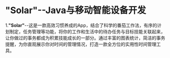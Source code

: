 # "Solar"--Java与移动智能设备开发
 1.**"Solar"**--这是一款高效习惯养成的App，结合了科学的番茄工作法，有序的计划制定，任务管理等功能，将你的工作和生活中的待办任务与目标技能关联起来，让你做过的事务都成为积累技能成长的一部分。通过丰富的图表统计，简洁的事务提醒，为你直观展示你对时间的管理情况，打造一款全方位的实用性时间管理工具。

